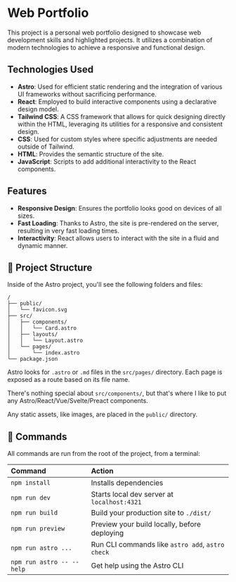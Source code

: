 # Web Portfolio

This project is a personal web portfolio designed to showcase web development skills and highlighted projects. It utilizes a combination of modern technologies to achieve a responsive and functional design.

## Technologies Used

- **Astro**: Used for efficient static rendering and the integration of various UI frameworks without sacrificing performance.
- **React**: Employed to build interactive components using a declarative design model.
- **Tailwind CSS**: A CSS framework that allows for quick designing directly within the HTML, leveraging its utilities for a responsive and consistent design.
- **CSS**: Used for custom styles where specific adjustments are needed outside of Tailwind.
- **HTML**: Provides the semantic structure of the site.
- **JavaScript**: Scripts to add additional interactivity to the React components.

## Features

- **Responsive Design**: Ensures the portfolio looks good on devices of all sizes.
- **Fast Loading**: Thanks to Astro, the site is pre-rendered on the server, resulting in very fast loading times.
- **Interactivity**: React allows users to interact with the site in a fluid and dynamic manner.


## 🚀 Project Structure

Inside of the Astro project, you'll see the following folders and files:

```text
/
├── public/
│   └── favicon.svg
├── src/
│   ├── components/
│   │   └── Card.astro
│   ├── layouts/
│   │   └── Layout.astro
│   └── pages/
│       └── index.astro
└── package.json
```

Astro looks for `.astro` or `.md` files in the `src/pages/` directory. Each page is exposed as a route based on its file name.

There's nothing special about `src/components/`, but that's where I like to put any Astro/React/Vue/Svelte/Preact components.

Any static assets, like images, are placed in the `public/` directory.

## 🧞 Commands

All commands are run from the root of the project, from a terminal:

| Command                   | Action                                           |
| :------------------------ | :----------------------------------------------- |
| `npm install`             | Installs dependencies                            |
| `npm run dev`             | Starts local dev server at `localhost:4321`      |
| `npm run build`           | Build your production site to `./dist/`          |
| `npm run preview`         | Preview your build locally, before deploying     |
| `npm run astro ...`       | Run CLI commands like `astro add`, `astro check` |
| `npm run astro -- --help` | Get help using the Astro CLI                     |

